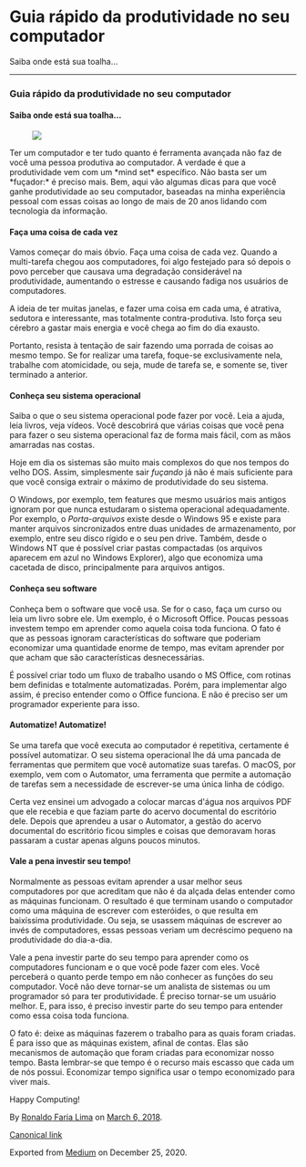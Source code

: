 Guia rápido da produtividade no seu computador
==============================================

Saiba onde está sua toalha…

------------------------------------------------------------------------

### Guia rápido da produtividade no seu computador

#### Saiba onde está sua toalha…

<figure>
<img src="https://cdn-images-1.medium.com/max/800/1*qv4ARAndWsMLgatpUeum1g.jpeg" class="graf-image" />
</figure>Ter um computador e ter tudo quanto é ferramenta avançada não
faz de você uma pessoa produtiva ao computador. A verdade é que a
produtividade vem com um *mind set* específico. Não basta ser um
*fuçador:* é preciso mais. Bem, aqui vão algumas dicas para que você
ganhe produtividade ao seu computador, baseadas na minha experiência
pessoal com essas coisas ao longo de mais de 20 anos lidando com
tecnologia da informação.

#### Faça uma coisa de cada vez

Vamos começar do mais óbvio. Faça uma coisa de cada vez. Quando a
multi-tarefa chegou aos computadores, foi algo festejado para só depois
o povo perceber que causava uma degradação considerável na
produtividade, aumentando o estresse e causando fadiga nos usuários de
computadores.

A ideia de ter muitas janelas, e fazer uma coisa em cada uma, é
atrativa, sedutora e interessante, mas totalmente contra-produtiva. Isto
força seu cérebro a gastar mais energia e você chega ao fim do dia
exausto.

Portanto, resista à tentação de sair fazendo uma porrada de coisas ao
mesmo tempo. Se for realizar uma tarefa, foque-se exclusivamente nela,
trabalhe com atomicidade, ou seja, mude de tarefa se, e somente se,
tiver terminado a anterior.

#### Conheça seu sistema operacional

Saiba o que o seu sistema operacional pode fazer por você. Leia a ajuda,
leia livros, veja vídeos. Você descobrirá que várias coisas que você
pena para fazer o seu sistema operacional faz de forma mais fácil, com
as mãos amarradas nas costas.

Hoje em dia os sistemas são muito mais complexos do que nos tempos do
velho DOS. Assim, simplesmente sair *fuçando* já não é mais suficiente
para que você consiga extrair o máximo de produtividade do seu sistema.

O Windows, por exemplo, tem features que mesmo usuários mais antigos
ignoram por que nunca estudaram o sistema operacional adequadamente. Por
exemplo, o *Porta-arquivos* existe desde o Windows 95 e existe para
manter arquivos sincronizados entre duas unidades de armazenamento, por
exemplo, entre seu disco rígido e o seu pen drive. Também, desde o
Windows NT que é possível criar pastas compactadas (os arquivos aparecem
em azul no Windows Explorer), algo que economiza uma cacetada de disco,
principalmente para arquivos antigos.

#### Conheça seu software

Conheça bem o software que você usa. Se for o caso, faça um curso ou
leia um livro sobre ele. Um exemplo, é o Microsoft Office. Poucas
pessoas investem tempo em aprender como aquela coisa toda funciona. O
fato é que as pessoas ignoram características do software que poderiam
economizar uma quantidade enorme de tempo, mas evitam aprender por que
acham que são características desnecessárias.

É possível criar todo um fluxo de trabalho usando o MS Office, com
rotinas bem definidas e totalmente automatizadas. Porém, para
implementar algo assim, é preciso entender como o Office funciona. E não
é preciso ser um programador experiente para isso.

#### Automatize! Automatize!

Se uma tarefa que você executa ao computador é repetitiva, certamente é
possível automatizar. O seu sistema operacional lhe dá uma pancada de
ferramentas que permitem que você automatize suas tarefas. O macOS, por
exemplo, vem com o Automator, uma ferramenta que permite a automação de
tarefas sem a necessidade de escrever-se uma única linha de código.

Certa vez ensinei um advogado a colocar marcas d'água nos arquivos PDF
que ele recebia e que faziam parte do acervo documental do escritório
dele. Depois que aprendeu a usar o Automator, a gestão do acervo
documental do escritório ficou simples e coisas que demoravam horas
passaram a custar apenas alguns poucos minutos.

#### Vale a pena investir seu tempo!

Normalmente as pessoas evitam aprender a usar melhor seus computadores
por que acreditam que não é da alçada delas entender como as máquinas
funcionam. O resultado é que terminam usando o computador como uma
máquina de escrever com esteróides, o que resulta em baixíssima
produtividade. Ou seja, se usassem máquinas de escrever ao invés de
computadores, essas pessoas veriam um decréscimo pequeno na
produtividade do dia-a-dia.

Vale a pena investir parte do seu tempo para aprender como os
computadores funcionam e o que você pode fazer com eles. Você perceberá
o quanto perde tempo em não conhecer as funções do seu computador. Você
não deve tornar-se um analista de sistemas ou um programador só para ter
produtividade. É preciso tornar-se um usuário melhor. E, para isso, é
preciso investir parte do seu tempo para entender como essa coisa toda
funciona.

O fato é: deixe as máquinas fazerem o trabalho para as quais foram
criadas. É para isso que as máquinas existem, afinal de contas. Elas são
mecanismos de automação que foram criadas para economizar nosso tempo.
Basta lembrar-se que tempo é o recurso mais escasso que cada um de nós
possui. Economizar tempo significa usar o tempo economizado para viver
mais.

Happy Computing!

By
<a href="https://medium.com/@ronaldolima" class="p-author h-card">Ronaldo Faria Lima</a>
on [March 6, 2018](https://medium.com/p/87c518d3be12).

<a href="https://medium.com/@ronaldolima/guia-r%C3%A1pido-da-produtividade-no-seu-computador-87c518d3be12" class="p-canonical">Canonical link</a>

Exported from [Medium](https://medium.com) on December 25, 2020.
